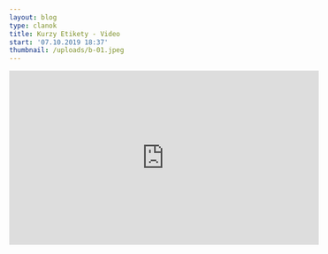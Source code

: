 ```yaml
---
layout: blog
type: clanok
title: Kurzy Etikety - Video
start: '07.10.2019 18:37'
thumbnail: /uploads/b-01.jpeg
---
```

<iframe width="560" height="315" src="https://www.youtube.com/embed/5ioq0XSQg1w" frameborder="0" allow="accelerometer; autoplay; encrypted-media; gyroscope; picture-in-picture" allowfullscreen></iframe>
